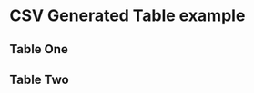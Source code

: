 # CSV Generated Table example

## Table One

<div id="data-table-1" class="cipam-table"></div>

## Table Two

<div id="data-table-2" class="cipam-table"></div>


<script>
    window.addEventListener('load', function() {
        updateCSVTable('data-table-1', 'sample1.csv');
        updateCSVTable('data-table-2', 'sample2.csv');
    });
</script>
